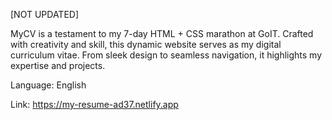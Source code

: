 [NOT UPDATED]

MyCV is a testament to my 7-day HTML + CSS marathon at GoIT. 
Crafted with creativity and skill, this dynamic website serves as my digital curriculum vitae. 
From sleek design to seamless navigation, it highlights my expertise and projects.

Language: English

Link: https://my-resume-ad37.netlify.app
